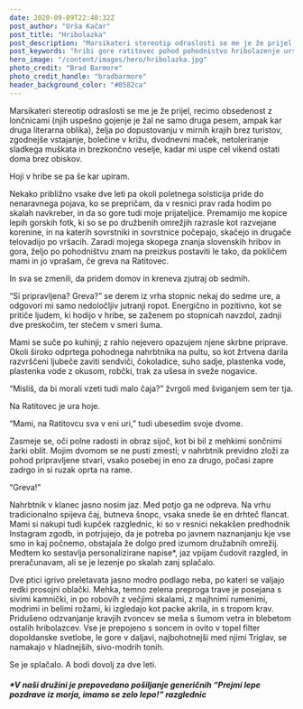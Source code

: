 ```yaml
---
date: 2020-09-09T22:40:32Z
post_author: "Urša Kačar"
post_title: "Hribolazka"
post_description: "Marsikateri stereotip odraslosti se me je že prijel, hoji v hribe se pa še kar upiram."
post_keywords: "hribi gore ratitovec pohod pohodnistvo hribolazenje ursa kacar ursakacar blog"
hero_image: "/content/images/hero/hribolazka.jpg"
photo_credit: "Brad Barmore"
photo_credit_handle: "bradbarmore"
header_background_color: "#0582ca"
---
```


Marsikateri stereotip odraslosti se me je že prijel, recimo obsedenost z lončnicami (njih uspešno gojenje je žal ne samo druga pesem, ampak kar druga literarna oblika), želja po dopustovanju v mirnih krajih brez turistov, zgodnejše vstajanje, bolečine v križu, dvodnevni maček, netoleriranje sladkega muškata in brezkončno veselje, kadar mi uspe cel vikend ostati doma brez obiskov.

Hoji v hribe se pa še kar upiram.

Nekako približno vsake dve leti pa okoli poletnega solsticija pride do nenaravnega pojava, ko se prepričam, da v resnici prav rada hodim po skalah navkreber, in da so gore tudi moje prijateljice. Premamijo me kopice lepih gorskih fotk, ki so se po družbenih omrežjih razrasle kot razvejane korenine, in na katerih sovrstniki in sovrstnice počepajo, skačejo in drugače telovadijo po vršacih. Zaradi mojega skopega znanja slovenskih hribov in gora, željo po pohodništvu znam na preizkus postaviti le tako, da pokličem mami in jo vprašam, če greva na Ratitovec.

In sva se zmenili, da pridem domov in kreneva zjutraj ob sedmih.

“Si pripravljena? Greva?” se derem iz vrha stopnic nekaj do sedme ure, a odgovori mi samo nedoločljiv jutranji ropot. Energično in pozitivno, kot se pritiče ljudem, ki hodijo v hribe, se zaženem po stopnicah navzdol, zadnji dve preskočim, ter stečem v smeri šuma.

Mami se suče po kuhinji; z rahlo nejevero opazujem njene skrbne priprave. Okoli široko odprtega pohodnega nahrbtnika na pultu, so kot žrtvena darila razvrščeni ljubeče zaviti sendviči, čokoladice, suho sadje, plastenka vode, plastenka vode z okusom, robčki, trak za ušesa in sveže nogavice.

“Misliš, da bi morali vzeti tudi malo čaja?” žvrgoli med šviganjem sem ter tja.

Na Ratitovec je ura hoje.

“Mami, na Ratitovcu sva v eni uri,” tudi ubesedim svoje dvome.

Zasmeje se, oči polne radosti in obraz sijoč, kot bi bil z mehkimi sončnimi žarki oblit. Mojim dvomom se ne pusti zmesti; v nahrbtnik previdno zloži za pohod pripravljene stvari, vsako posebej in eno za drugo, počasi zapre zadrgo in si ruzak oprta na rame.

“Greva!”

Nahrbtnik v klanec jasno nosim jaz. Med potjo ga ne odpreva. Na vrhu tradicionalno spijeva čaj, butneva šnopc, vsaka snede še en drhteč flancat. Mami si nakupi tudi kupček razglednic, ki so v resnici nekakšen predhodnik Instagram zgodb, in potrjujejo, da je potreba po javnem naznanjanju kje vse smo in kaj počnemo, obstajala že dolgo pred izumom družabnih omrežij. Medtem ko sestavlja personalizirane napise\*, jaz vpijam čudovit razgled, in preračunavam, ali se je lezenje po skalah zanj splačalo.

Dve ptici igrivo preletavata jasno modro podlago neba, po kateri se valjajo redki prosojni oblački. Mehka, temno zelena preproga trave je posejana s sivimi kamnički, in po robovih z večjimi skalami, z majhnimi rumenimi, modrimi in belimi rožami, ki izgledajo kot packe akrila, in s tropom krav. Pridušeno odzvanjanje kravjih zvoncev se meša s šumom vetra in blebetom ostalih hribolazcev. Vse je prepojeno s soncem in ovito v topel filter dopoldanske svetlobe, le gore v daljavi, najbohotnejši med njimi Triglav, se namakajo v hladnejših, sivo-modrih tonih.

Se je splačalo. A bodi dovolj za dve leti.

##### \*V naši družini je prepovedano pošiljanje generičnih “Prejmi lepe pozdrave iz morja, imamo se zelo lepo!” razglednic
